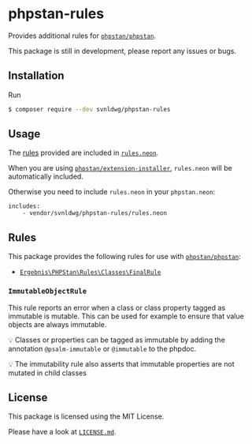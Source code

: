 # phpstan-rules

Provides additional rules for [`phpstan/phpstan`](https://github.com/phpstan/phpstan).

This package is still in development, please report any issues or bugs.

## Installation

Run

```sh
$ composer require --dev svnldwg/phpstan-rules
```

## Usage

The [rules](https://github.com/svnldwg/phpstan-rules#rules) provided are included in [`rules.neon`](rules.neon).

When you are using [`phpstan/extension-installer`](https://github.com/phpstan/extension-installer), `rules.neon` will be automatically included.

Otherwise you need to include `rules.neon` in your `phpstan.neon`:

```neon
includes:
	- vendor/svnldwg/phpstan-rules/rules.neon
```

## Rules

This package provides the following rules for use with [`phpstan/phpstan`](https://github.com/phpstan/phpstan):

* [`Ergebnis\PHPStan\Rules\Classes\FinalRule`](https://github.com/svnldwg/phpstan-rules#classesfinalrule)

### `ImmutableObjectRule`

This rule reports an error when a class or class property tagged as immutable is mutable. This can be used for example to ensure that value objects are always immutable.

:bulb: Classes or properties can be tagged as immutable by adding the annotation `@psalm-immutable` or `@immutable` to the phpdoc.

:bulb: The immutability rule also asserts that immutable properties are not mutated in child classes

## License

This package is licensed using the MIT License.

Please have a look at [`LICENSE.md`](LICENSE.md).
